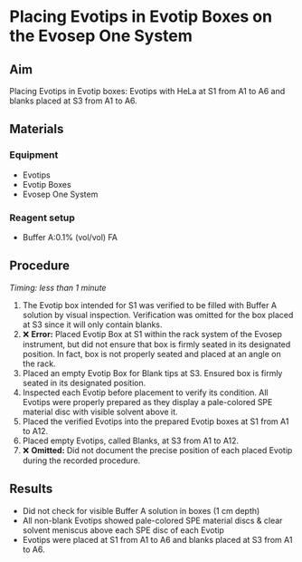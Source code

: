 # Placing Evotips in Evotip Boxes on the Evosep One System

## Aim
Placing Evotips in Evotip boxes: Evotips with HeLa at S1 from A1 to A6 and blanks placed at S3 from A1 to A6.


## Materials

### Equipment
- Evotips
- Evotip Boxes
- Evosep One System

### Reagent setup
- Buffer A:0.1% (vol/vol) FA


## Procedure
*Timing: less than 1 minute*

1. The Evotip box intended for S1 was verified to be filled with Buffer A solution by visual inspection. Verification was omitted for the box placed at S3 since it will only contain blanks.
2. ❌ **Error:** Placed Evotip Box at S1 within the rack system of the Evosep instrument, but did not ensure that box is firmly seated in its designated position. In fact, box is not properly seated and placed at an angle on the rack.
3. Placed an empty Evotip Box for Blank tips at S3. Ensured box is firmly seated in its designated position.
4. Inspected each Evotip before placement to verify its condition. All Evotips were properly prepared as they display a pale-colored SPE material disc with visible solvent above it.
5. Placed the verified Evotips into the prepared Evotip boxes at S1 from A1 to A12.
6. Placed empty Evotips, called Blanks, at S3 from A1 to A12.
7. ❌ **Omitted:** Did not document the precise position of each placed Evotip during the recorded procedure.


## Results
- Did not check for visible Buffer A solution in boxes (1 cm depth)
- All non-blank Evotips showed pale-colored SPE material discs & clear solvent meniscus above each SPE disc of each Evotip
- Evotips were placed at S1 from A1 to A6 and blanks placed at S3 from A1 to A6.
